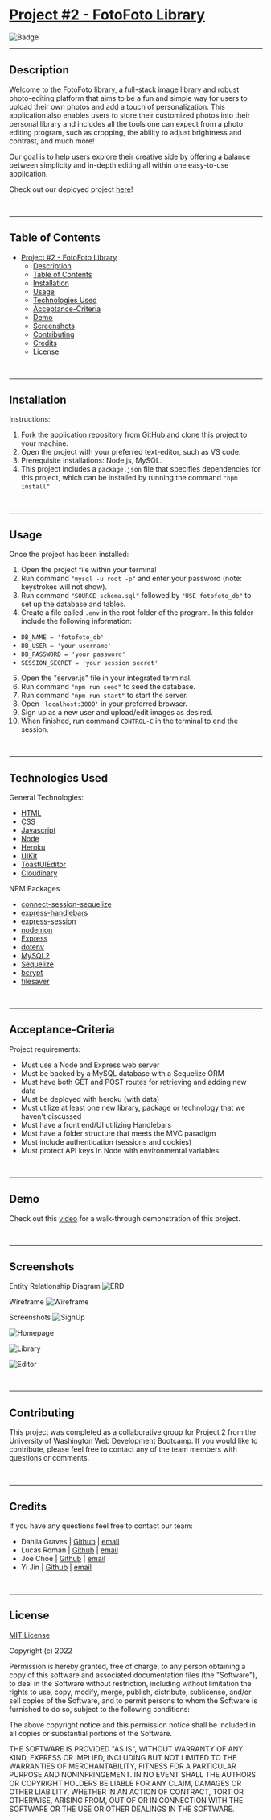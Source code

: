 # [Project #2 - FotoFoto Library](https://fotofotolibrary.herokuapp.com/)

![Badge](https://img.shields.io/badge/license-MIT-blue)

---

## Description

Welcome to the FotoFoto library, a full-stack image library and robust photo-editing platform that aims to be a fun and simple way for users to upload their own photos and add a touch of personalization. This application also enables users to store their customized photos into their personal library and includes all the tools one can expect from a photo editing program, such as cropping, the ability to adjust brightness and contrast, and much more!

Our goal is to help users explore their creative side by offering a balance between simplicity and in-depth editing all within one easy-to-use application.

Check out our deployed project [here](https://fotofotolibrary.herokuapp.com/)! 

&nbsp;

---
## Table of Contents

- [Project #2 - FotoFoto Library](#project-2---fotofoto-library)
  - [Description](#description)
  - [Table of Contents](#table-of-contents)
  - [Installation](#installation)
  - [Usage](#usage)
  - [Technologies Used](#technologies-used)
  - [Acceptance-Criteria](#acceptance-criteria)
  - [Demo](#demo)
  - [Screenshots](#screenshots)
  - [Contributing](#contributing)
  - [Credits](#credits)
  - [License](#license)

&nbsp;

---
## Installation

Instructions: 
1. Fork the application repository from GitHub and clone this project to your machine.
2. Open the project with your preferred text-editor, such as VS code.
3. Prerequisite installations: Node.js, MySQL.
4. This project includes a `package.json` file that specifies dependencies for this project, which can be installed by running the command `"npm install"`.

&nbsp;

---
## Usage

Once the project has been installed:
1. Open the project file within your terminal
2. Run command `"mysql -u root -p"` and enter your password (note: keystrokes will not show).
3. Run command `"SOURCE schema.sql"` followed by `"USE fotofoto_db"` to set up the database and tables.
4. Create a file called `.env` in the root folder of the program. In this folder include the following information: <br>
  - `DB_NAME = 'fotofoto_db'`
  - `DB_USER = 'your username'`
  - `DB_PASSWORD = 'your password'`
  - `SESSION_SECRET = 'your session secret'`
5. Open the "server.js" file in your integrated terminal.
6. Run command `"npm run seed"` to seed the database.
7. Run command `"npm run start"` to start the server.
8. Open `'localhost:3000'` in your preferred browser.
9. Sign up as a new user and upload/edit images as desired.
10. When finished, run command `CONTROL-C` in the terminal to end the session.

&nbsp;

---
## Technologies Used

General Technologies: 
- [HTML](https://html.com/)
- [CSS](https://developer.mozilla.org/en-US/docs/Web/CSS)
- [Javascript](https://www.javascript.com/)
- [Node](https://www.npmjs.com/package/node)
- [Heroku](https://www.heroku.com/)
- [UIKit](https://getuikit.com/)
- [ToastUIEditor](https://ui.toast.com/tui-editor)
- [Cloudinary](https://cloudinary.com/)


NPM Packages
- [connect-session-sequelize](https://www.npmjs.com/package/connect-session-sequelize)
- [express-handlebars](https://www.npmjs.com/package/express-handlebars)
- [express-session](https://www.npmjs.com/package/express-session)
- [nodemon](https://www.npmjs.com/package/nodemon) 
- [Express](https://www.npmjs.com/package/express)
- [dotenv](https://www.npmjs.com/package/dotenv)
- [MySQL2](https://www.npmjs.com/package/mysql)
- [Sequelize](https://www.npmjs.com/package/sequelize)
- [bcrypt](https://www.npmjs.com/package/bcrypt)
- [filesaver](https://www.npmjs.com/package/file-saver)

&nbsp;

---
## Acceptance-Criteria
Project requirements:
- Must use a Node and Express web server
- Must be backed by a MySQL database with a Sequelize ORM 
- Must have both GET and POST routes for retrieving and adding new data
- Must be deployed with heroku (with data)
- Must utilize at least one new library, package or technology that we haven't discussed
- Must have a front end/UI utilizing Handlebars
- Must have a folder structure that meets the MVC paradigm
- Must include authentication (sessions and cookies)
- Must protect API keys in Node with environmental variables

&nbsp;

---
## Demo

Check out this [video]() for a walk-through demonstration of this project.

&nbsp;

---
## Screenshots

Entity Relationship Diagram
![ERD]()

Wireframe
![Wireframe]()

Screenshots
![SignUp]()

![Homepage]()

![Library]()

![Editor]()

&nbsp;

---
## Contributing

This project was completed as a collaborative group for Project 2 from the University of Washington Web Development Bootcamp. If you would like to contribute, please feel free to contact any of the team members with questions or comments.

&nbsp;

---
## Credits

If you have any questions feel free to contact our team:
- Dahlia Graves | [Github](https://github.com/DahliaGRV) | [email](Dahliag@uw.edu)
- Lucas Roman | [Github](https://github.com/remotemana) | [email](lucas.e.roman@gmail.com)
- Joe Choe | [Github](https://github.com/jchoe125) | [email](joechoe125@gmail.com)
- Yi Jin | [Github](https://github.com/kayjinyi) | [email](kayjinyi@gmail.com)

&nbsp;

---
## License

[MIT License](./LICENSE) 

Copyright (c) 2022

Permission is hereby granted, free of charge, to any person obtaining a copy
of this software and associated documentation files (the "Software"), to deal
in the Software without restriction, including without limitation the rights
to use, copy, modify, merge, publish, distribute, sublicense, and/or sell
copies of the Software, and to permit persons to whom the Software is
furnished to do so, subject to the following conditions:

The above copyright notice and this permission notice shall be included in all
copies or substantial portions of the Software.

THE SOFTWARE IS PROVIDED "AS IS", WITHOUT WARRANTY OF ANY KIND, EXPRESS OR
IMPLIED, INCLUDING BUT NOT LIMITED TO THE WARRANTIES OF MERCHANTABILITY,
FITNESS FOR A PARTICULAR PURPOSE AND NONINFRINGEMENT. IN NO EVENT SHALL THE
AUTHORS OR COPYRIGHT HOLDERS BE LIABLE FOR ANY CLAIM, DAMAGES OR OTHER
LIABILITY, WHETHER IN AN ACTION OF CONTRACT, TORT OR OTHERWISE, ARISING FROM,
OUT OF OR IN CONNECTION WITH THE SOFTWARE OR THE USE OR OTHER DEALINGS IN THE
SOFTWARE.
